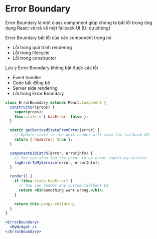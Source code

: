 # Error Boundary

Error Boundary là một class component giúp chúng ta bắt lỗi trong ứng dụng React và trả về một fallback UI (UI dự phòng)

Error Boundary bắt lỗi của các component trong nó

- Lỗi trong quá trình rendering
- Lỗi trong lifecycle
- Lỗi trong constructor

Lưu ý Error Boundary không bắt được các lỗi

- Event handler
- Code bất đồng bộ
- Server side rendering
- Lỗi trong Error Boundary

```jsx
class ErrorBoundary extends React.Component {
  constructor(props) {
    super(props);
    this.state = { hasError: false };
  }

  static getDerivedStateFromError(error) {
    // Update state so the next render will show the fallback UI.
    return { hasError: true };
  }

  componentDidCatch(error, errorInfo) {
    // You can also log the error to an error reporting service
    logErrorToMyService(error, errorInfo);
  }

  render() {
    if (this.state.hasError) {
      // You can render any custom fallback UI
      return <h1>Something went wrong.</h1>;
    }

    return this.props.children;
  }
}
```

```jsx
<ErrorBoundary>
  <MyWidget />
</ErrorBoundary>
```

